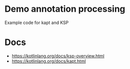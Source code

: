 # Demo annotation processing

Example code for kapt and KSP

# Docs

* https://kotlinlang.org/docs/ksp-overview.html
* https://kotlinlang.org/docs/kapt.html